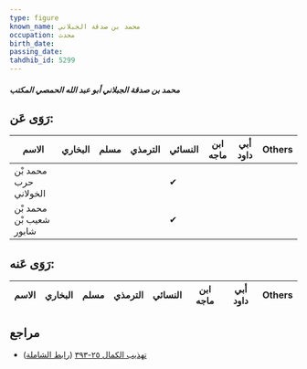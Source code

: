 ```yaml
---
type: figure
known_name: محمد بن صدقة الجبلاني
occupation: محدث
birth_date:
passing_date:
tahdhib_id: 5299
---
```

##### محمد بن صدقة الجبلاني أبو عبد الله الحمصي المكتب

## رَوَى عَن:
| الاسم                   | البخاري | مسلم | الترمذي | النسائي | ابن ماجه | أبي داود | Others |
| ----------------------- | ------- | ---- | ------- | ------- | -------- | -------- | ------ |
| محمد بْن حرب الخولاني   |         |      |         | ✔       |          |          |        |
| محمد بْن شعيب بْن شابور |         |      |         | ✔       |          |          |        |
## رَوَى عَنه:
| الاسم | البخاري | مسلم | الترمذي | النسائي | ابن ماجه | أبي داود | Others |
| ----- | ------- | ---- | ------- | ------- | -------- | -------- | ------ |
## مراجع
- [تهذيب الكمال ٢٥-٣٩٣](obsidian://open?vault=Tahdhib-al-Kamal&file=Figures/٥٢٩٩-محمد%20بن%20صدقة%20الجبلاني%20أبو%20عبد%20الله%20الحمصي%20المكتب) ([رابط الشاملة](https://shamela.ws/book/3722/13486))